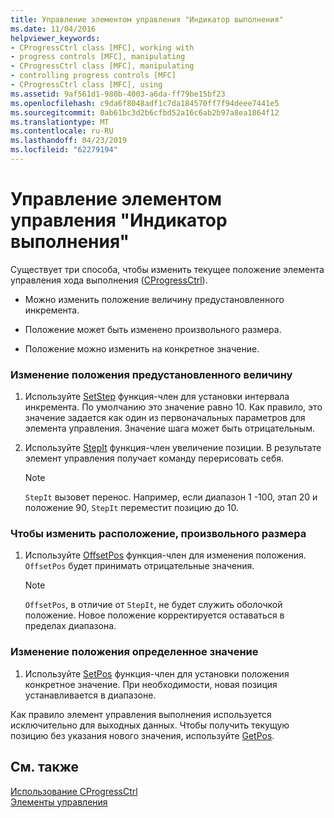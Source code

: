 ```yaml
---
title: Управление элементом управления "Индикатор выполнения"
ms.date: 11/04/2016
helpviewer_keywords:
- CProgressCtrl class [MFC], working with
- progress controls [MFC], manipulating
- CProgressCtrl class [MFC], manipulating
- controlling progress controls [MFC]
- CProgressCtrl class [MFC], using
ms.assetid: 9af561d1-980b-4003-a6da-ff79be15bf23
ms.openlocfilehash: c9da6f8048adf1c7da184570ff7f94deee7441e5
ms.sourcegitcommit: 0ab61bc3d2b6cfbd52a16c6ab2b97a8ea1864f12
ms.translationtype: MT
ms.contentlocale: ru-RU
ms.lasthandoff: 04/23/2019
ms.locfileid: "62279194"
---
```

# <a name="manipulating-the-progress-control"></a>Управление элементом управления "Индикатор выполнения"

Существует три способа, чтобы изменить текущее положение элемента управления хода выполнения ([CProgressCtrl](../mfc/reference/cprogressctrl-class.md)).

- Можно изменить положение величину предустановленного инкремента.

- Положение может быть изменено произвольного размера.

- Положение можно изменить на конкретное значение.

### <a name="to-change-the-position-by-a-preset-amount"></a>Изменение положения предустановленного величину

1. Используйте [SetStep](../mfc/reference/cprogressctrl-class.md#setstep) функция-член для установки интервала инкремента. По умолчанию это значение равно 10. Как правило, это значение задается как один из первоначальных параметров для элемента управления. Значение шага может быть отрицательным.

1. Используйте [StepIt](../mfc/reference/cprogressctrl-class.md#stepit) функция-член увеличение позиции. В результате элемент управления получает команду перерисовать себя.

    > [!NOTE]
    >  `StepIt` вызовет перенос. Например, если диапазон 1 -100, этап 20 и положение 90, `StepIt` переместит позицию до 10.

### <a name="to-change-the-position-by-an-arbitrary-amount"></a>Чтобы изменить расположение, произвольного размера

1. Используйте [OffsetPos](../mfc/reference/cprogressctrl-class.md#offsetpos) функция-член для изменения положения. `OffsetPos` будет принимать отрицательные значения.

    > [!NOTE]
    >  `OffsetPos`, в отличие от `StepIt`, не будет служить оболочкой положение. Новое положение корректируется оставаться в пределах диапазона.

### <a name="to-change-the-position-to-a-specific-value"></a>Изменение положения определенное значение

1. Используйте [SetPos](../mfc/reference/cprogressctrl-class.md#setpos) функция-член для установки положения конкретное значение. При необходимости, новая позиция устанавливается в диапазоне.

Как правило элемент управления выполнения используется исключительно для выходных данных. Чтобы получить текущую позицию без указания нового значения, используйте [GetPos](../mfc/reference/cprogressctrl-class.md#getpos).

## <a name="see-also"></a>См. также

[Использование CProgressCtrl](../mfc/using-cprogressctrl.md)<br/>
[Элементы управления](../mfc/controls-mfc.md)

